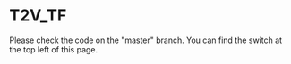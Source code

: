 # T2V_TF

Please check the code on the "master" branch. You can find the switch at the top left of this page. 

